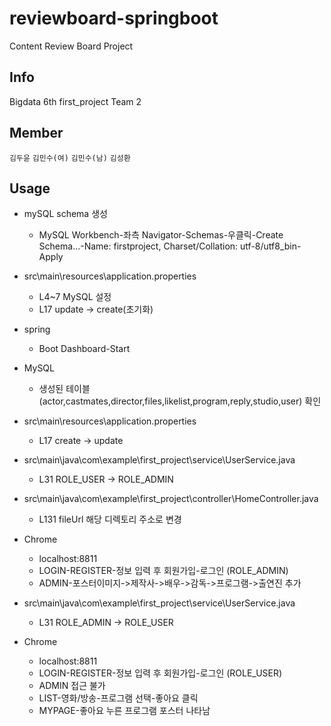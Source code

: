 # reviewboard-springboot
Content Review Board Project

## Info
Bigdata 6th first_project Team 2
## Member
`김두윤` `김민수(여)` `김민수(남)` `김성환`
## Usage
- mySQL schema 생성
  - MySQL Workbench-좌측 Navigator-Schemas-우클릭-Create Schema...-Name: firstproject, Charset/Collation: utf-8/utf8_bin-Apply

- src\main\resources\application.properties
  - L4~7 MySQL 설정
  - L17 update -> create(초기화)

- spring
  - Boot Dashboard-Start

- MySQL 
  - 생성된 테이블(actor,castmates,director,files,likelist,program,reply,studio,user) 확인

- src\main\resources\application.properties
  - L17 create -> update

- src\main\java\com\example\first_project\service\UserService.java
  - L31 ROLE_USER -> ROLE_ADMIN

- src\main\java\com\example\first_project\controller\HomeController.java
  - L131 fileUrl 해당 디렉토리 주소로 변경

- Chrome
  - localhost:8811
  - LOGIN-REGISTER-정보 입력 후 회원가입-로그인 (ROLE_ADMIN)
  - ADMIN-포스터이미지->제작사->배우->감독->프로그램->출연진 추가

- src\main\java\com\example\first_project\service\UserService.java
  - L31 ROLE_ADMIN -> ROLE_USER

- Chrome
  - localhost:8811
  - LOGIN-REGISTER-정보 입력 후 회원가입-로그인 (ROLE_USER)
  - ADMIN 접근 불가
  - LIST-영화/방송-프로그램 선택-좋아요 클릭
  - MYPAGE-좋아요 누른 프로그램 포스터 나타남
